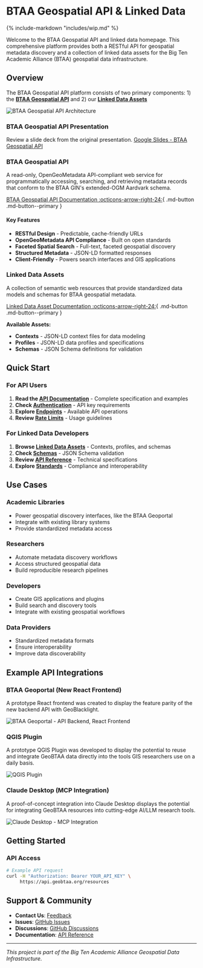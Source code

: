 # BTAA Geospatial API & Linked Data

{% include-markdown "includes/wip.md" %}

Welcome to the BTAA Geospatial API and linked data homepage. This comprehensive platform provides both a RESTful API for geospatial metadata discovery and a collection of linked data assets for the Big Ten Academic Alliance (BTAA) geospatial data infrastructure.

## Overview

The BTAA Geospatial API platform consists of two primary components: 1) the [**BTAA Geospatial API**](#btaa-geospatial-api) and 2) our [**Linked Data Assets**](#linked-data-assets)

![BTAA Geospatial API Architecture](images/btaa_geospatial_api_architecture.png)

### BTAA Geospatial API Presentation

Review a slide deck from the original presentation. [Google Slides - BTAA Geospatial API](https://docs.google.com/presentation/d/12hdRyqzwQKk2WJXBXg8soNNSMSWIYH3rSlx52X5XMro/edit?usp=sharing)

### **BTAA Geospatial API**
A read-only, OpenGeoMetadata API-compliant web service for programmatically accessing, searching, and retrieving metadata records that conform to the BTAA GIN's extended-OGM Aardvark schema.

[BTAA Geospatial API Documentation :octicons-arrow-right-24:](/api){ .md-button .md-button--primary }

#### Key Features

* **RESTful Design** - Predictable, cache-friendly URLs
* **OpenGeoMetadata API Compliance** - Built on open standards
* **Faceted Spatial Search** - Full-text, faceted geospatial discovery
* **Structured Metadata** - JSON-LD formatted responses
* **Client-Friendly** - Powers search interfaces and GIS applications

### **Linked Data Assets**
A collection of semantic web resources that provide standardized data models and schemas for BTAA geospatial metadata.

[Linked Data Asset Documentation :octicons-arrow-right-24:](/ld){ .md-button .md-button--primary }

**Available Assets:**

* **Contexts** - JSON-LD context files for data modeling
* **Profiles** - JSON-LD data profiles and specifications
* **Schemas** - JSON Schema definitions for validation

## Quick Start

### For API Users

1. **Read the [API Documentation](api/index.md)** - Complete specification and examples
2. **Check [Authentication](api/authentication.md)** - API key requirements
3. **Explore [Endpoints](api/requests.md)** - Available API operations
4. **Review [Rate Limits](api/rate_limiting.md)** - Usage guidelines

### For Linked Data Developers

1. **Browse [Linked Data Assets](linked-data/)** - Contexts, profiles, and schemas
2. **Check [Schemas](linked-data/schemas.md)** - JSON Schema validation
3. **Review [API Reference](linked-data/reference.md)** - Technical specifications
4. **Explore [Standards](api/standards.md)** - Compliance and interoperability

## Use Cases

<div class="grid" markdown>

<div class="cell" markdown>

### **Academic Libraries**
- Power geospatial discovery interfaces, like the BTAA Geoportal
- Integrate with existing library systems
- Provide standardized metadata access

### **Researchers**
- Automate metadata discovery workflows
- Access structured geospatial data
- Build reproducible research pipelines

</div>

<div class="cell" markdown>

### **Developers**
- Create GIS applications and plugins
- Build search and discovery tools
- Integrate with existing geospatial workflows

### **Data Providers**
- Standardized metadata formats
- Ensure interoperability
- Improve data discoverability

</div>

</div>

## Example API Integrations

### BTAA Geoportal (New React Frontend)
A prototype React frontend was created to display the feature parity of the new backend API with GeoBlacklight.

![BTAA Geoportal - API Backend, React Frontend](images/btaa_geoportal_react.png)

### QGIS Plugin
A prototype QGIS Plugin was developed to display the potential to reuse and integrate GeoBTAA data directly into the tools GIS researchers use on a daily basis.

![QGIS Plugin](images/qgis_plugin.png)

### Claude Desktop (MCP Integration)
A proof-of-concept integration into Claude Desktop displays the potential for integrating GeoBTAA resources into cutting-edge AI/LLM research tools.

![Claude Desktop - MCP Integration](images/claude_desktop.png)

## Getting Started

### API Access

```bash
# Example API request
curl -H "Authorization: Bearer YOUR_API_KEY" \
     https://api.geobtaa.org/resources
```

## Support & Community

- **Contact Us**: [Feedback](https://geo.btaa.org/feedback)
- **Issues**: [GitHub Issues](https://github.com/geobtaa/ld/issues)
- **Discussions**: [GitHub Discussions](https://github.com/geobtaa/ld/discussions)
- **Documentation**: [API Reference](api/index.md)

---

*This project is part of the Big Ten Academic Alliance Geospatial Data Infrastructure.* 